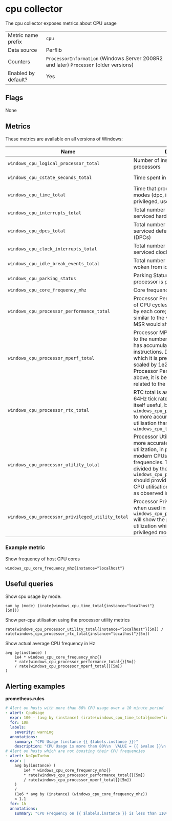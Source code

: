 # cpu collector

The cpu collector exposes metrics about CPU usage

|||
-|-
Metric name prefix  | `cpu`
Data source         | Perflib
Counters            | `ProcessorInformation` (Windows Server 2008R2 and later) `Processor` (older versions)
Enabled by default? | Yes

## Flags

None

## Metrics
These metrics are available on all versions of Windows:

| Name                                             | Description                                                                                                                                                                                                                                                                                                                         | Type    | Labels          |
|--------------------------------------------------|-------------------------------------------------------------------------------------------------------------------------------------------------------------------------------------------------------------------------------------------------------------------------------------------------------------------------------------|---------|-----------------|
| `windows_cpu_logical_processor_total`            | Number of installed logical processors                                                                                                                                                                                                                                                                                              | counter | `core`, `state` |
| `windows_cpu_cstate_seconds_total`               | Time spent in low-power idle states                                                                                                                                                                                                                                                                                                 | counter | `core`, `state` |
| `windows_cpu_time_total`                         | Time that processor spent in different modes (dpc, idle, interrupt, privileged, user)                                                                                                                                                                                                                                               | counter | `core`, `mode`  |
| `windows_cpu_interrupts_total`                   | Total number of received and serviced hardware interrupts                                                                                                                                                                                                                                                                           | counter | `core`          |
| `windows_cpu_dpcs_total`                         | Total number of received and serviced deferred procedure calls (DPCs)                                                                                                                                                                                                                                                               | counter | `core`          |
| `windows_cpu_clock_interrupts_total`             | Total number of received and serviced clock tick interrupts                                                                                                                                                                                                                                                                         | counter | `core`          |
| `windows_cpu_idle_break_events_total`            | Total number of time processor was woken from idle                                                                                                                                                                                                                                                                                  | counter | `core`          |
| `windows_cpu_parking_status`                     | Parking Status represents whether a processor is parked or not                                                                                                                                                                                                                                                                      | gauge   | `core`          |
| `windows_cpu_core_frequency_mhz`                 | Core frequency in megahertz                                                                                                                                                                                                                                                                                                         | gauge   | `core`          |
| `windows_cpu_processor_performance_total`        | Processor Performance is the number of CPU cycles executing instructions by each core; it is believed to be similar to the value that the APERF MSR would show, were it exposed                                                                                                                                                     | counter | `core`          |
| `windows_cpu_processor_mperf_total`              | Processor MPerf Total is proportioanl to the number of TSC ticks each core has accumulated while executing instructions. Due to the manner in which it is presented, it should be scaled by 1e2 to properly line up with Processor Performance Total. As above, it is believed to be closely related to the MPERF MSR.              | counter | `core`          |
| `windows_cpu_processor_rtc_total`                | RTC total is assumed to represent the 64Hz tick rate in Windows. It is not by itself useful, but can be used with `windows_cpu_processor_utility_total` to more accurately measure CPU utilisation than with `windows_cpu_time_total`                                                                                               | counter | `core`          |
| `windows_cpu_processor_utility_total`            | Processor Utility Total is a newer, more accurate measure of CPU utilization, in particular handling modern CPUs with variant CPU frequencies. The rate of this counter divided by the rate of `windows_cpu_processor_rtc_total` should provide an accurate view of CPU utilisation on modern systems, as observed in Task Manager. | counter | `core`          |
| `windows_cpu_processor_privileged_utility_total` | Processor Privileged Utility Total, when used in a similar fashion to `windows_cpu_processor_utility_total` will show the portion of CPU utilization which is happening in privileged mode.                                                                                                                                         | counter | `core`          |

### Example metric
Show frequency of host CPU cores
```
windows_cpu_core_frequency_mhz{instance="localhost"}
```

## Useful queries
Show cpu usage by mode.
```
sum by (mode) (irate(windows_cpu_time_total{instance="localhost"}[5m]))
```
Show per-cpu utilisation using the processor utility metrics
```
rate(windows_cpu_processor_utility_total{instance="localhost"}[5m]) / rate(windows_cpu_processor_rtc_total{instance="localhost"}[5m])
```
Show actual average CPU frequency in Hz
```
avg by(instance) (
    1e4 * windows_cpu_core_frequency_mhz{}
    * rate(windows_cpu_processor_performance_total{}[5m])
    / rate(windows_cpu_processor_mperf_total{}[5m])
)
```


## Alerting examples
**prometheus.rules**
```yaml
# Alert on hosts with more than 80% CPU usage over a 10 minute period
- alert: CpuUsage
  expr: 100 - (avg by (instance) (irate(windows_cpu_time_total{mode="idle"}[2m])) * 100) > 80
  for: 10m
  labels:
    severity: warning
  annotations:
    summary: "CPU Usage (instance {{ $labels.instance }})"
    description: "CPU Usage is more than 80%\n  VALUE = {{ $value }}\n  LABELS: {{ $labels }}"
# Alert on hosts which are not boosting their CPU frequencies
- alert: NoCpuTurbo
  expr: |
    avg by(instance) (
        1e4 * windows_cpu_core_frequency_mhz{}
        * rate(windows_cpu_processor_performance_total{}[5m])
        / rate(windows_cpu_processor_mperf_total{}[5m])
    )
    /
    (1e6 * avg by (instance) (windows_cpu_core_frequency_mhz))
    < 1.1
  for: 1h
  annotations:
    summary: "CPU Frequency on {{ $labels.instance }} is less than 110% of base frequency, suggesting it is not able to boost.
```
